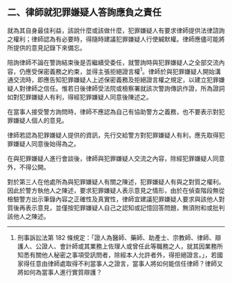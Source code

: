 ## 二、律師就犯罪嫌疑人答詢應負之責任

就為其自身最佳利益，該說什麼或該做什麼，犯罪嫌疑人有要求律師提供法律諮詢之權利；律師認為有必要時，得隨時建議犯罪嫌疑人行使緘默權。律師應儘可能將所提供的意見記錄下來備忘。

陪詢律師不論在警詢結束後是否繼續受委任，就警詢時與犯罪嫌疑人之全部交流內容，仍應受保密義務之約束，並得主張拒絕證言權<sup>1</sup>。律師於與犯罪嫌疑人開始溝通交流時，即應告知犯罪嫌疑人上述保密義務及拒絕證言權之規定，以建立犯罪嫌疑人對律師之信任。惟若日後律師受法院或檢察署就該次警詢傳訊作證，所為證詞如對犯罪嫌疑人有利，得經犯罪嫌疑人同意後陳述之。


在當事人接受警方詢問時，律師不應認為自己有協助警方之義務，也不要表示對犯罪嫌疑人個人的意見。

律師若認為犯罪嫌疑人提供的資訊，先行交給警方對犯罪嫌疑人有利，應先取得犯罪嫌疑人同意後始得為之。

在與犯罪嫌疑人進行會談後，律師與犯罪嫌疑人交流之內容，除經犯罪嫌疑人同意外，不得公開。

對於第三人在他處所為與犯罪嫌疑人有關之陳述，犯罪嫌疑人有與之對質之權利。因此於警方執他人之陳述，要求犯罪嫌疑人表示意見之情形，由於在偵查階段無從檢驗警方出示筆錄內容之正確性及真實性，律師宜建議犯罪嫌疑人要求與該他人對質後再表示意見，並僅按犯罪嫌疑人自己之認知或記憶回答問題，無須附和或批判該他人之陳述。

---

1. 刑事訴訟法第 182 條規定：「證人為醫師、藥師、助產士、宗教師、律師、辯護人、公證人、會計師或其業務上佐理人或曾任此等職務之人，就其因業務所知悉有關他人秘密之事項受訊問者，除經本人允許者外，得拒絕證言。」，若國家得任意由律師處取得不利當事人之證言，當事人將如何能信任律師？律師又將如何為當事人進行實質辯護？

